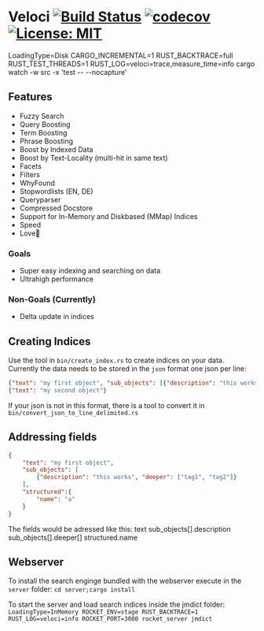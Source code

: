 # Veloci [![Build Status](https://travis-ci.org/PSeitz/veloci.svg?branch=master)](https://travis-ci.org/PSeitz/veloci) [![codecov](https://codecov.io/gh/PSeitz/veloci/branch/master/graph/badge.svg)](https://codecov.io/gh/PSeitz/veloci) [![License: MIT](https://img.shields.io/badge/License-MIT-yellow.svg)](https://opensource.org/licenses/MIT)

LoadingType=Disk CARGO_INCREMENTAL=1 RUST_BACKTRACE=full RUST_TEST_THREADS=1 RUST_LOG=veloci=trace,measure_time=info cargo watch -w src -x 'test -- --nocapture'


## Features

- Fuzzy Search
- Query Boosting
- Term Boosting
- Phrase Boosting
- Boost by Indexed Data
- Boost by Text-Locality (multi-hit in same text)
- Facets
- Filters
- WhyFound
- Stopwordlists (EN, DE)
- Queryparser
- Compressed Docstore
- Support for In-Memory and Diskbased (MMap) Indices
- Speed
- Love💖


### Goals

- Super easy indexing and searching on data
- Ultrahigh performance

### Non-Goals (Currently)

- Delta update in indices


## Creating Indices

Use the tool in `bin/create_index.rs` to create indices on your data.
Currently the data needs to be stored in the `json` format one json per line:
```json
{"text": "my first object", "sub_objects": [{"description": "this works"}]}
{"text": "my second object"}
```

If your json is not in this format, there is a tool to convert it in `bin/convert_json_to_line_delimited.rs`


## Addressing fields
```json
{
    "text": "my first object",
    "sub_objects": [
        {"description": "this works", "deeper": ["tag1", "tag2"]}
    ],
    "structured":{
        "name": "a"
    }
}
```
The fields would be adressed like this:
text
sub_objects[].description
sub_objects[].deeper[]
structured.name


## Webserver

To install the search enginge bundled with the webserver execute in the `server` folder:
`cd server;cargo install`

To start the server and load search indices inside the jmdict folder:
`LoadingType=InMemory ROCKET_ENV=stage RUST_BACKTRACE=1 RUST_LOG=veloci=info ROCKET_PORT=3000 rocket_server jmdict`

